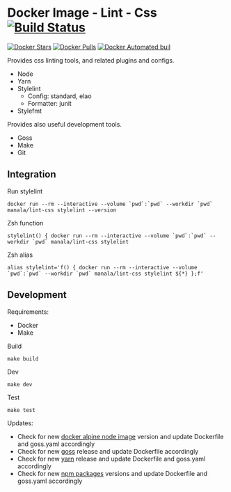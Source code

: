 # Docker Image - Lint - Css [![Build Status](https://travis-ci.org/manala/docker-image-lint-css.svg?branch=master)](https://travis-ci.org/manala/docker-image-lint-css)

[![Docker Stars](https://img.shields.io/docker/stars/manala/lint-css.svg)]()
[![Docker Pulls](https://img.shields.io/docker/pulls/manala/lint-css.svg)]()
[![Docker Automated buil](https://img.shields.io/docker/automated/manala/lint-css.svg)]()

Provides css linting tools, and related plugins and configs.

- Node
- Yarn
- Stylelint
  - Config: standard, elao
  - Formatter: junit
- Stylefmt

Provides also useful development tools.

- Goss
- Make
- Git

## Integration

Run stylelint
```
docker run --rm --interactive --volume `pwd`:`pwd` --workdir `pwd` manala/lint-css stylelint --version
```

Zsh function
```
stylelint() { docker run --rm --interactive --volume `pwd`:`pwd` --workdir `pwd` manala/lint-css stylelint
```


Zsh alias
```
alias stylelint='f() { docker run --rm --interactive --volume `pwd`:`pwd` --workdir `pwd` manala/lint-css stylelint ${*} };f'
```

## Development

Requirements:
- Docker
- Make

Build
```
make build
```

Dev
```
make dev
```

Test
```
make test
```

Updates:
- Check for new [docker alpine node image](https://hub.docker.com/_/node) version and update Dockerfile and goss.yaml accordingly
- Check for new [goss](https://github.com/aelsabbahy/goss/releases) release and update Dockerfile accordingly
- Check for new [yarn](https://github.com/yarnpkg/yarn/releases) release and update Dockerfile and goss.yaml accordingly
- Check for new [npm packages](https://www.npmjs.com/) versions and update Dockerfile and goss.yaml accordingly

